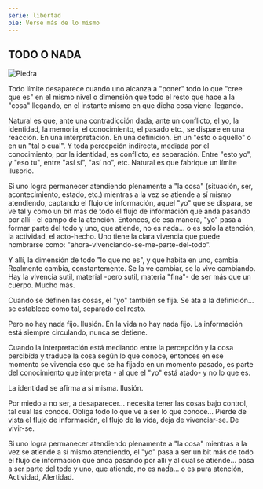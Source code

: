 ```yaml
---
serie: libertad
pie: Verse más de lo mismo
---
```


## TODO O NADA

![Piedra](/foto/P1310341.webp)

Todo límite desaparece cuando uno alcanza a "poner" todo lo que "cree que es" en el mismo nivel o dimensión que todo el resto que hace a la "cosa" llegando, en el instante mismo en que dicha cosa viene llegando.

Natural es que, ante una contradicción dada, ante un conflicto, el yo, la identidad, la memoria, el conocimiento, el pasado etc., se dispare en una reacción. En una interpretación. En una definición. En un "esto o aquello" o en un "tal o cual". Y toda percepción indirecta, mediada por el conocimiento, por la identidad, es conflicto, es separación. Entre "esto yo", y "eso tu", entre "así sí", "así no", etc.
Natural es que fabrique un límite ilusorio.

Si uno logra permanecer atendiendo plenamente a "la cosa" (situación, ser, acontecimiento, estado, etc.) mientras a la vez se atiende a sí mismo atendiendo, captando el flujo de información, aquel "yo" que se dispara, se ve tal y como un bit más de todo el flujo de información que anda pasando por allí - el campo de la atención.
Entonces, de esa manera, "yo" pasa a formar parte del todo y uno, que atiende, no es nada… o es solo la atención, la actividad, el acto-hecho. Uno tiene la clara vivencia que puede nombrarse como: "ahora-vivenciando-se-me-parte-del-todo".

Y allí, la dimensión de todo "lo que no es", y que habita en uno, cambia. Realmente cambia, constantemente. Se la ve cambiar, se la vive cambiando.
Hay la vivencia sutil, material -pero sutil, materia "fina"- de ser más que un cuerpo. Mucho más.

Cuando se definen las cosas, el "yo" también se fija. Se ata a la definición… se establece como tal, separado del resto.

Pero no hay nada fijo. Ilusión. En la vida no hay nada fijo. La información está siempre circulando, nunca se detiene.

Cuando la interpretación está mediando entre la percepción y la cosa percibida y traduce la cosa según lo que conoce, entonces en ese momento se vivencia eso que se ha fijado en un momento pasado, es parte del conocimiento que interpreta - al que el "yo" está atado- y no lo que es.

La identidad se afirma a sí misma. Ilusión.

Por miedo a no ser, a desaparecer… necesita tener las cosas bajo control, tal cual las conoce. Obliga todo lo que ve a ser lo que conoce…
Pierde de vista el flujo de información, el flujo de la vida, deja de vivenciar-se. De vivir-se.

Si uno logra permanecer atendiendo plenamente a "la cosa" mientras a la vez se atiende a sí mismo atendiendo, el "yo" pasa a ser un bit más de todo el flujo de información que anda pasando por allí y al cual se atiende… pasa a ser parte del todo y uno, que atiende, no es nada… o es pura atención, Actividad, Alertidad.
